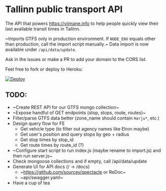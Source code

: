 # Tallinn public transport API

The API that powers https://viimane.info to help people quickly
view their last available transit times in Tallinn.

~Imports GTFS only in production environment. If `NODE_ENV` equals other
than production, call the import script manually.~
Data import is now available under `/api/data/update`.

Ask in the issues or make a PR to add your domain to the CORS list.

Feel free to fork or deploy to Heroku:

[![Deploy](https://www.herokucdn.com/deploy/button.png)](https://heroku.com/deploy?template=https://github.com/andreasvirkus/tallinn-transport-api)

## TODO:
- ~Create REST API for our GTFS mongo collection~
- ~Expose handful of GET endpoints (stop, stops, route, routes)~
- Filter/parse GTFS data better (zone_name should contain `Harju*`, etc.)
- Design query flow for FE
  - Get vehicle type (to filter out agency names like Elron maybe)
  - Get user's position and query stops by geo + radius
  - Get stop times by stop_id
  - Get route times by route_id (?)
- ~Configure start script to run index.js (maybe rename to import.js) and then run server.js~
- Check mongoose collections and if empty, call /api/data/update
- Generate UI for API docs (/ -> /docs)
  - ~https://github.com/sourcey/spectacle or ReDoc~
  - ~api/swagger.yaml~
- Have a cup of tea